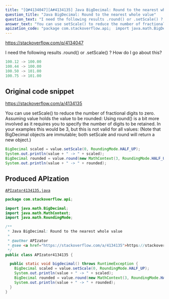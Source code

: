 ```yaml
---
title: "[Q#4134047][A#4134135] Java BigDecimal: Round to the nearest whole value"
question_title: "Java BigDecimal: Round to the nearest whole value"
question_text: "I need the following results .round() or .setScale() ? How do I go about this?"
answer_text: "You can use setScale() to reduce the number of fractional digits to zero. Assuming value holds the value to be rounded: Using round() is a bit more involved as it requires you to specify the number of digits to be retained. In your examples this would be 3, but this is not valid for all values: (Note that BigDecimal objects are immutable; both setScale and round will return a new object.)"
apization_code: "package com.stackoverflow.api;  import java.math.BigDecimal; import java.math.MathContext; import java.math.RoundingMode;  /**  * Java BigDecimal: Round to the nearest whole value  *  * @author APIzator  * @see <a href=\"https://stackoverflow.com/a/4134135\">https://stackoverflow.com/a/4134135</a>  */ public class APIzator4134135 {    public static void bigdecimal() throws RuntimeException {     BigDecimal scaled = value.setScale(0, RoundingMode.HALF_UP);     System.out.println(value + \" -> \" + scaled);     BigDecimal rounded = value.round(new MathContext(3, RoundingMode.HALF_UP));     System.out.println(value + \" -> \" + rounded);   } }"
---
```


https://stackoverflow.com/q/4134047

I need the following results
.round() or .setScale() ? How do I go about this?


```java
100.12 -> 100.00
100.44 -> 100.00
100.50 -> 101.00
100.75 -> 101.00
```


## Original code snippet

https://stackoverflow.com/a/4134135

You can use setScale() to reduce the number of fractional digits to zero. Assuming value holds the value to be rounded:
Using round() is a bit more involved as it requires you to specify the number of digits to be retained. In your examples this would be 3, but this is not valid for all values:
(Note that BigDecimal objects are immutable; both setScale and round will return a new object.)

```java
BigDecimal scaled = value.setScale(0, RoundingMode.HALF_UP);
System.out.println(value + " -> " + scaled);
BigDecimal rounded = value.round(new MathContext(3, RoundingMode.HALF_UP));
System.out.println(value + " -> " + rounded);
```

## Produced APIzation

[`APIzator4134135.java`](https://github.com/pasqualesalza/apization-temp-data/raw/master/apizations/java/APIzator4134135.java)

```java
package com.stackoverflow.api;

import java.math.BigDecimal;
import java.math.MathContext;
import java.math.RoundingMode;

/**
 * Java BigDecimal: Round to the nearest whole value
 *
 * @author APIzator
 * @see <a href="https://stackoverflow.com/a/4134135">https://stackoverflow.com/a/4134135</a>
 */
public class APIzator4134135 {

  public static void bigdecimal() throws RuntimeException {
    BigDecimal scaled = value.setScale(0, RoundingMode.HALF_UP);
    System.out.println(value + " -> " + scaled);
    BigDecimal rounded = value.round(new MathContext(3, RoundingMode.HALF_UP));
    System.out.println(value + " -> " + rounded);
  }
}

```